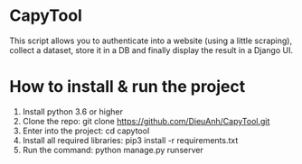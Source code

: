 # CapyTool

This script allows you to authenticate into a website (using a little scraping), collect a dataset, store it in a DB and finally display the result in a Django UI.

# How to install & run the project
1. Install python 3.6 or higher
2. Clone the repo: git clone https://github.com/DieuAnh/CapyTool.git
3. Enter into the project: cd capytool
4. Install all required libraries: pip3 install -r requirements.txt
5. Run the command: python manage.py runserver

